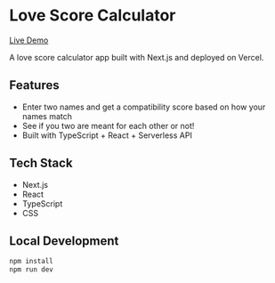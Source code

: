 # Love Score Calculator

[Live Demo](https://love-score-calculator.vercel.app)

A love score calculator app built with Next.js and deployed on Vercel.

## Features

- Enter two names and get a compatibility score based on how your names match
- See if you two are meant for each other or not!
- Built with TypeScript + React + Serverless API

## Tech Stack

- Next.js
- React
- TypeScript
- CSS

## Local Development

```bash
npm install
npm run dev
